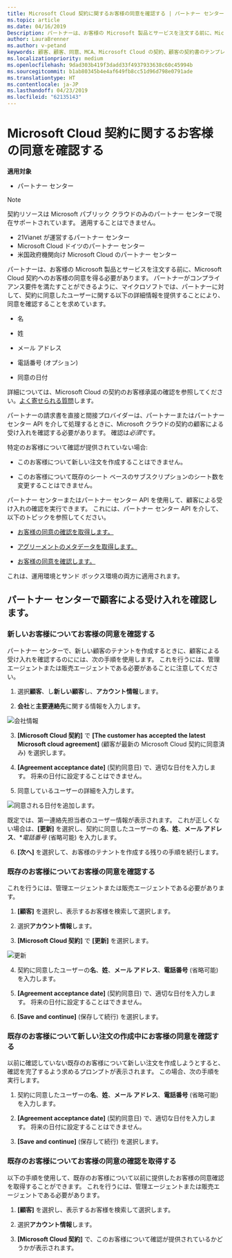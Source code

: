 ```yaml
---
title: Microsoft Cloud 契約に関するお客様の同意を確認する | パートナー センター
ms.topic: article
ms.date: 04/16/2019
Description: パートナーは、お客様の Microsoft 製品とサービスを注文する前に、Microsoft Cloud 契約へのお客様の同意を得る必要があります。 より適切パートナー コンプライアンス要件、Microsoft パートナーの要求を特定の契約書に同意したユーザーについての詳細を提供することで同意を確認します。
author: LauraBrenner
ms.author: v-petand
keywords: 顧客、顧客、同意、MCA、Microsoft Cloud の契約、顧客の契約書のテンプレート
ms.localizationpriority: medium
ms.openlocfilehash: 9dad303b419f3dadd33f4937933638c60c45994b
ms.sourcegitcommit: b1ab80345b4e4af649fb8cc51d96d798e0791ade
ms.translationtype: HT
ms.contentlocale: ja-JP
ms.lasthandoff: 04/23/2019
ms.locfileid: "62135143"
---
```

# <a name="confirm-customer-acceptance-of-the-microsoft-cloud-agreement"></a>Microsoft Cloud 契約に関するお客様の同意を確認する

**適用対象**
-  パートナー センター

> [!NOTE]
> 契約リソースは Microsoft パブリック クラウドのみのパートナー センターで現在サポートされています。 適用することはできません。
> * 21Vianet が運営するパートナー センター
> * Microsoft Cloud ドイツのパートナー センター
> * 米国政府機関向け Microsoft Cloud のパートナー センター

パートナーは、お客様の Microsoft 製品とサービスを注文する前に、Microsoft Cloud 契約へのお客様の同意を得る必要があります。 パートナーがコンプライアンス要件を満たすことができるように、マイクロソフトでは、パートナーに対して、契約に同意したユーザーに関する以下の詳細情報を提供することにより、同意を確認することを求めています。 

-   名

-   姓

-   メール アドレス

-   電話番号 (オプション)

-   同意の日付

詳細については、Microsoft Cloud の契約のお客様承諾の確認を参照してください。[よく寄せられる質問](https://docs.microsoft.com/en-us/partner-center/confirm-consent-faq)します。

パートナーの請求書を直接と間接プロバイダーは、パートナーまたはパートナー センター API を介して処理するときに、Microsoft クラウドの契約の顧客による受け入れを確認する必要があります。 確認は*必須*です。

特定のお客様について確認が提供されていない場合:

-   このお客様について新しい注文を作成することはできません。

-   このお客様について既存のシート ベースのサブスクリプションのシート数を変更することはできません。

パートナー センターまたはパートナー センター API を使用して、顧客による受け入れの確認を実行できます。 これには、パートナー センター API を介して、以下のトピックを参照してください。 

-   [お客様の同意の確認を取得します。](https://docs.microsoft.com/en-us/partner-center/develop/get-confirmation-of-customer-consent)

-   [アグリーメントのメタデータを取得します。](https://docs.microsoft.com/en-us/partner-center/develop/get-agreement-metadata)

-   [お客様の同意を確認します。](https://docs.microsoft.com/en-us/partner-center/develop/confirm-customer-consent)


これは、運用環境とサンド ボックス環境の両方に適用されます。

## <a name="confirming-customer-acceptance-in-partner-center"></a>パートナー センターで顧客による受け入れを確認します。

### <a name="confirm-customer-acceptance-for-a-new-customer"></a>新しいお客様についてお客様の同意を確認する

パートナー センターで、新しい顧客のテナントを作成するときに、顧客による受け入れを確認するのにには、次の手順を使用します。 これを行うには、管理エージェントまたは販売エージェントである必要があることに注意してください。
 
1.  選択**顧客**、し**新しい顧客**し、**アカウント情報**します。

2.  **会社**と**主要連絡先**に関する情報を入力します。

![会社情報](images/mca/mca1.png)

3.  **[Microsoft Cloud 契約]** で **[The customer has accepted the latest Microsoft cloud agreement]** (顧客が最新の Microsoft Cloud 契約に同意済み) を選択します。 

4.  **[Agreement acceptance date]** (契約同意日) で、適切な日付を入力します。 将来の日付に設定することはできません。

5.  同意しているユーザーの詳細を入力します。 

![同意される日付を追加します。](images/mca/MCA3.png)

既定では、第一連絡先担当者のユーザー情報が表示されます。 これが正しくない場合は、**[更新]** を選択し、契約に同意したユーザーの **名**、**姓**、**メール アドレス**、**電話番号* (省略可能) を入力します。

6.  **[次へ]** を選択して、お客様のテナントを作成する残りの手順を続行します。

### <a name="confirm-customer-acceptance-for-an-existing-customer"></a>既存のお客様についてお客様の同意を確認する

これを行うには、管理エージェントまたは販売エージェントである必要があります。 

1.  **[顧客]** を選択し、表示するお客様を検索して選択します。 

2.  選択**アカウント情報**します。

3.  **[Microsoft Cloud 契約]** で **[更新]** を選択します。

![更新](images/mca/mca4.png)

4.  契約に同意したユーザーの**名**、**姓**、**メール アドレス**、**電話番号** (省略可能) を入力します。

5.  **[Agreement acceptance date]** (契約同意日) で、適切な日付を入力します。 将来の日付に設定することはできません。

6.  **[Save and continue]** (保存して続行) を選択します。

### <a name="confirm-customer-acceptance-while-creating-new-order-for-an-existing-customer"></a>既存のお客様について新しい注文の作成中にお客様の同意を確認する

以前に確認していない既存のお客様について新しい注文を作成しようとすると、確認を完了するよう求めるプロンプトが表示されます。 この場合、次の手順を実行します。 

1.  契約に同意したユーザーの**名**、**姓**、**メール アドレス**、**電話番号** (省略可能) を入力します。

2.  **[Agreement acceptance date]** (契約同意日) で、適切な日付を入力します。 将来の日付に設定することはできません。

3.  **[Save and continue]** (保存して続行) を選択します。


### <a name="retrieve-confirmation-of-customer-acceptance-for-an-existing-customer"></a>既存のお客様についてお客様の同意の確認を取得する

以下の手順を使用して、既存のお客様について以前に提供したお客様の同意確認を取得することができます。 これを行うには、管理エージェントまたは販売エージェントである必要があります。 

1.  **[顧客]** を選択し、表示するお客様を検索して選択します。 

2.  選択**アカウント情報**します。

3.  **[Microsoft Cloud 契約]** で、このお客様について確認が提供されているかどうかが表示されます。

